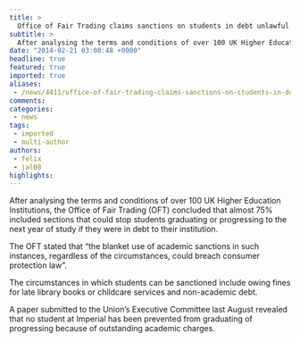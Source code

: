 ```yaml
---
title: >
  Office of Fair Trading claims sanctions on students in debt unlawful
subtitle: >
  After analysing the terms and conditions of over 100 UK Higher Education Institutions, the Office of Fair Trading (OFT) concluded that almost 75% included sections that could stop students graduating or progressing to the next year of study if they were in debt to their institution.
date: "2014-02-21 03:00:48 +0000"
headline: true
featured: true
imported: true
aliases:
 - /news/4411/office-of-fair-trading-claims-sanctions-on-students-in-debt-unlawful
comments:
categories:
 - news
tags:
 - imported
 - multi-author
authors:
 - felix
 - jal08
highlights:
---
```


After analysing the terms and conditions of over 100 UK Higher Education Institutions, the Office of Fair Trading (OFT) concluded that almost 75% included sections that could stop students graduating or progressing to the next year of study if they were in debt to their institution.

The OFT stated that “the blanket use of academic sanctions in such instances, regardless of the circumstances, could breach consumer protection law”.

The circumstances in which students can be sanctioned include owing fines for late library books or childcare services and non-academic debt.

A paper submitted to the Union’s Executive Committee last August revealed that no student at Imperial has been prevented from graduating of progressing because of outstanding academic charges.
